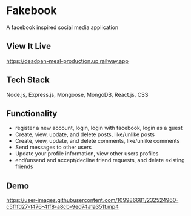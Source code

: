 # Fakebook
A facebook inspired social media application

## View It Live
https://deadpan-meal-production.up.railway.app

## Tech Stack
Node.js, Express.js, Mongoose, MongoDB, React.js, CSS

## Functionality
- register a new account, login, login with facebook, login as a guest
- Create, view, update, and delete posts, like/unlike posts
- Create, view, update, and delete comments, like/unlike comments
- Send messages to other users
- Update your profile information, view other users profiles
- end/unsend and accept/decline friend requests, and delete existing friends

## Demo
https://user-images.githubusercontent.com/109986681/232524960-c5f1fd27-f476-4ff8-a8cb-9ed74a1a351f.mp4

